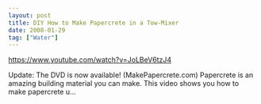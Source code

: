 ```yaml
---
layout: post
title: DIY How to Make Papercrete in a Tow-Mixer
date: 2008-01-29
tag: ["Water"]
---
```


https://www.youtube.com/watch?v=JoLBeV6tzJ4  

Update: The DVD is now available! (MakePapercrete.com) Papercrete is an amazing building material you can make. This video shows you how to make papercrete u...